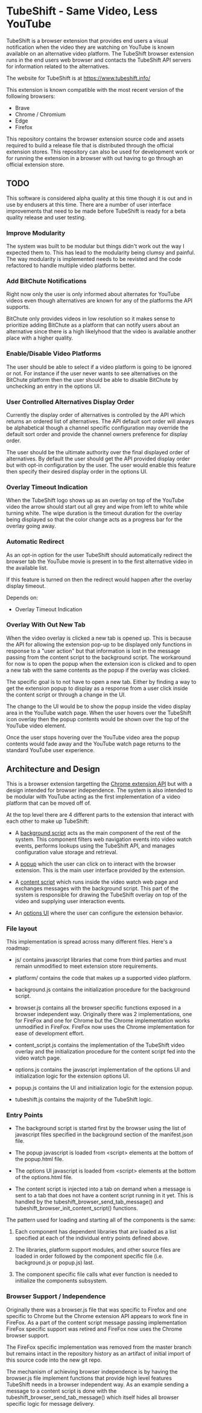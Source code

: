 # TubeShift - Same Video, Less YouTube

TubeShift is a browser extension that provides end users a visual
notification when the video they are watching on YouTube is known
available on an alternative video platform. The TubeShift browser
extension runs in the end users web browser and contacts the TubeShift
API servers for information related to the alternatives.

The website for TubeShift is at https://www.tubeshift.info/

This extension is known compatible with the most recent version of the following
browsers:

* Brave
* Chrome / Chromium
* Edge
* Firefox

This repository contains the browser extension source code and assets
required to build a release file that is distributed through the
official extension stores. This repository can also be used for development
work or for running the extension in a browser with out having to go through
an official extension store.

## TODO

This software is considered alpha quality at this time though it is out and in
use by endusers at this time. There are a number of user interface improvements
that need to be made before TubeShift is ready for a beta quality release and
user testing.

### Improve Modularity

The system was built to be modular but things didn't work out the way I expected
them to. This has lead to the modularity being clumsy and painful. The way modularity
is implemented needs to be revisted and the code refactored to handle multiple
video platforms better.

### Add BitChute Notifications

Right now only the user is only informed about alternates for YouTube videos
even though alternatives are known for any of the platforms the API supports.

BitChute only provides videos in low resolution so it makes sense to prioritize
adding BitChute as a platform that can notify users about an alternative since
there is a high likelyhood that the video is available another place with
a higher quality.

### Enable/Disable Video Platforms

The user should be able to select if a video platform is going to be ignored
or not. For instance if the user never wants to see alternatives on the BitChute
platform then the user should be able to disable BitChute by unchecking an entry
in the options UI.

### User Controlled Alternatives Display Order

Currently the display order of alternatives is controlled by the API which returns
an ordered list of alternatives. The API default sort order will always be
alphabetical though a channel specific configuration may override the default
sort order and provide the channel owners preference for display order.

The user should be the ultimate authority over the final displayed order of
alternatives. By default the user should get the API provided display order
but with opt-in configuration by the user. The user would enable this feature then
specify their desired display order in the options UI.

### Overlay Timeout Indication

When the TubeShift logo shows up as an overlay on top of the YouTube video the
arrow should start out all grey and wipe from left to white while turning white.
The wipe duration is the timeout duration for the overlay being displayed so that
the color change acts as a progress bar for the overlay going away.

### Automatic Redirect

As an opt-in option for the user TubeShift should automatically redirect the
browser tab the YouTube movie is present in to the first alternative video in
the available list.

If this feature is turned on then the redirect would happen after the overlay
display timeout.

Depends on:

* Overlay Timeout Indication

### Overlay With Out New Tab

When the video overlay is clicked a new tab is opened up. This is because the
API for allowing the extension pop-up to be displayed only functions in response
to a "user action" but that information is lost in the message passing from the
content script to the background script. The workaround for now is to open the
popup when the extension icon is clicked and to open a new tab with the same
contents as the popup if the overlay was clicked.

The specific goal is to not have to open a new tab. Either by finding a way to get
the extension popup to display as a response from a user click inside the content
script or through a change in the UI.

The change to the UI would be to show the popup inside the video display area in the
YouTube watch page. When the user hovers over the TubeShift icon overlay then the
popup contents would be shown over the top of the YouTube video element.

Once the user stops hovering over the YouTube video area the popup contents would fade
away and the YouTube watch page returns to the standard YouTube user experience.

## Architecture and Design

This is a browser extension targetting the [Chrome extension API](https://developer.chrome.com/docs/extensions/reference/)
but with a design intended for browser independence. The system is also intended
to be modular with YouTube acting as the first implementation of a video platform
that can be moved off of.

At the top level there are 4 different parts to the extension that interact with
each other to make up TubeShift:

* A [background script](https://developer.chrome.com/docs/extensions/mv3/background_pages/)
  acts as the main component of the rest of the system. This component filters web navigation
  events into video watch events, performs lookups using the TubeShift API, and manages
  configuration value storage and retrieval.

* A [popup](https://developer.chrome.com/docs/extensions/mv3/user_interface/#popup) which the
  user can click on to interact with the browser extension. This is the main user interface
  provided by the extension.

* A [content script](https://developer.chrome.com/docs/extensions/mv3/content_scripts/)
  which runs inside the video watch web page and exchanges messages with the background
  script. This part of the system is responsible for drawing the TubeShift overlay on top
  of the video and supplying user interaction events.

* An [options UI](https://developer.chrome.com/docs/extensions/mv3/options/) where the user
  can configure the extension behavior.

### File layout

This implementation is spread across many different files. Here's a roadmap:

* js/ contains javascript libraries that come from third parties and must remain unmodified
  to meet extension store requirements.

* platform/ contains the code that makes up a supported video platform.

* background.js contains the initialization procedure for the background script.

* browser.js contains all the browser specific functions exposed in a browser independent way.
  Originally there was 2 implementations, one for FireFox and one for Chrome but the Chrome
  implementation works unmodified in FireFox. FireFox now uses the Chrome implementation for
  ease of development effort.

* content_script.js contains the implementation of the TubeShift video overlay and the
  initialization procedure for the content script fed into the video watch page.

* options.js contains the javascript implementation of the options UI and initialization logic
  for the extension options UI.

* popup.js contains the UI and initialization logic for the extension popup.

* tubeshift.js contains the majority of the TubeShift logic.

### Entry Points

* The background script is started first by the browser using the list of javascript
  files specified in the background section of the manifest.json file.

* The popup javascript is loaded from &lt;script&gt; elements at the bottom of the
  popup.html file.

* The options UI javascript is loaded from &lt;script&gt; elements at the bottom of the
  options.html file.

* The content script is injected into a tab on demand when a message is sent to a tab
  that does not have a content script running in it yet. This is handled by the
  tubeshift\_browser\_send\_tab\_message() and tubeshift\_browser\_init\_content\_script()
  functions.

The pattern used for loading and starting all of the components is the same:

1. Each component has dependent libraries that are loaded as a list specified at each
   of the individual entry points defined above.

2. The libraries, platform support modules, and other source files are loaded in
   order followed by the component specific file (i.e. background.js or popup.js) last.

3. The component specific file calls what ever function is needed to initialize the
   components subsystem.

### Browser Support / Independence

Originally there was a browser.js file that was specific to Firefox and one specific
to Chrome but the Chrome extension API appears to work fine in FireFox. As a part of
the content script message passing implementation FireFox specific support was retired
and FireFox now uses the Chrome browser support.

The FireFox specific implementation was removed from the master branch but remains
intact in the repository history as an artifact of initial import of this source code
into the new git repo.

The mechanism of achieving browser independence is by having the browser.js file implement
functions that provide high level features TubeShift needs in a browser independent way.
As an example sending a message to a content script is done with the tubeshift\_browser\_send\_tab\_message()
which itself hides all browser specific logic for message delivery.
